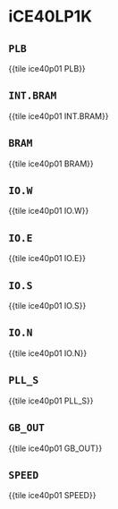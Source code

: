 # iCE40LP1K

## `PLB`

{{tile ice40p01 PLB}}

## `INT.BRAM`

{{tile ice40p01 INT.BRAM}}

## `BRAM`

{{tile ice40p01 BRAM}}

## `IO.W`

{{tile ice40p01 IO.W}}

## `IO.E`

{{tile ice40p01 IO.E}}

## `IO.S`

{{tile ice40p01 IO.S}}

## `IO.N`

{{tile ice40p01 IO.N}}

## `PLL_S`

{{tile ice40p01 PLL_S}}

## `GB_OUT`

{{tile ice40p01 GB_OUT}}

## `SPEED`

{{tile ice40p01 SPEED}}
